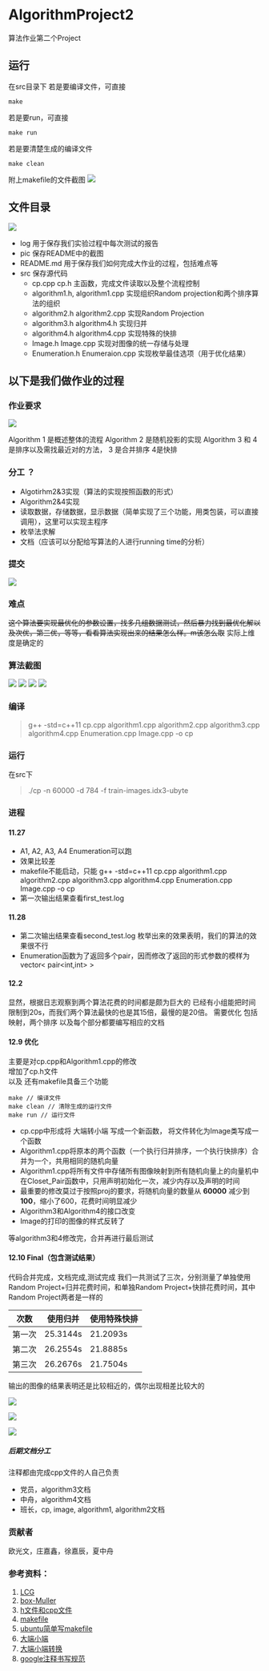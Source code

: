# AlgorithmProject2
算法作业第二个Project

## 运行
在src目录下
若是要编译文件，可直接
```
make 
```
若是要run，可直接
```
make run
```
若是要清楚生成的编译文件 
```
make clean
```
附上makefile的文件截图
![](./pic/makefile.png)

## 文件目录
![](./pic/directory.png)

* log 用于保存我们实验过程中每次测试的报告
* pic 保存README中的截图
* README.md 用于保存我们如何完成大作业的过程，包括难点等
* src 保存源代码
	* cp.cpp cp.h 主函数，完成文件读取以及整个流程控制
	* algorithm1.h, algorithm1.cpp 实现组织Random projection和两个排序算法的组织
	* algorithm2.h algorithm2.cpp 实现Random Projection
	* algorithm3.h algorithm4.h 实现归并
	* algorithm4.h algorithm4.cpp 实现特殊的快排
	* Image.h Image.cpp 实现对图像的统一存储与处理
	* Enumeration.h Enumeraion.cpp 实现枚举最佳选项（用于优化结果）

## 以下是我们做作业的过程
### 作业要求
![](./pic/requirements.png)

Algorithm 1 是概述整体的流程
Algorithm 2 是随机投影的实现
Algorithm 3 和 4是排序以及需找最近对的方法， 3 是合并排序 4是快排

### 分工 ？
* Algotirhm2&3实现（算法的实现按照函数的形式） 
* Algorithm2&4实现
* 读取数据，存储数据，显示数据（简单实现了三个功能，用类包装，可以直接调用），这里可以实现主程序
* 枚举法求解
* 文档（应该可以分配给写算法的人进行running time的分析）

### 提交
![](./pic/submission.png)

### 难点
~~这个算法要实现最优化的参数设置，找多几组数据测试，然后暴力找到最优化解以及次优，第三优，等等，看看算法实现出来的结果怎么样。m该怎么取~~
实际上维度是确定的

### 算法截图
![](./pic/Algorithm1.png)
![](./pic/Algorithm2.png)
![](./pic/Algorithm3.png)
![](./pic/Algorithm4.png)


### 编译
> g++ -std=c++11 cp.cpp algorithm1.cpp algorithm2.cpp algorithm3.cpp algorithm4.cpp Enumeration.cpp Image.cpp -o cp

### 运行
在src下
> ./cp -n 60000 -d 784 -f train-images.idx3-ubyte

### 进程
#### 11.27
* A1, A2, A3, A4 Enumeration可以跑
* 效果比较差
* makefile不能启动，只能 
g++ -std=c++11 cp.cpp algorithm1.cpp algorithm2.cpp algorithm3.cpp algorithm4.cpp Enumeration.cpp Image.cpp -o cp
* 第一次输出结果查看first_test.log

#### 11.28 
* 第二次输出结果查看second_test.log
枚举出来的效果表明，我们的算法的效果很不行
* Enumeration函数为了返回多个pair，因而修改了返回的形式参数的模样为vector< pair<int,int> >

#### 12.2
显然，根据日志观察到两个算法花费的时间都是颇为巨大的
已经有小组能把时间限制到20s，而我们两个算法最快的也是其15倍，最慢的是20倍。
需要优化
包括映射，两个排序
以及每个部分都要编写相应的文档

#### 12.9 优化
主要是对cp.cpp和Algorithm1.cpp的修改  
增加了cp.h文件  
以及
还有makefile具备三个功能

```
make // 编译文件
make clean // 清除生成的运行文件
make run // 运行文件
```
* cp.cpp中形成将 大端转小端 写成一个新函数， 将文件转化为Image类写成一个函数
* Algorithm1.cpp将原本的两个函数（一个执行归并排序，一个执行快排序）合并为一个，共用相同的随机向量
* Algorithm1.cpp将所有文件中存储所有图像映射到所有随机向量上的向量机中在Closet_Pair函数中，只用声明初始化一次，减少内存以及声明的时间
* 最重要的修改莫过于按照proj的要求，将随机向量的数量从 **60000** 减少到 **100**，缩小了600，花费时间明显减少
* Algorithm3和Algorithm4的接口改变
* Image的打印的图像的样式反转了

等algorithm3和4修改完，合并再进行最后测试

#### 12.10 Final（包含测试结果）
代码合并完成，文档完成,测试完成
我们一共测试了三次，分别测量了单独使用Random Project+归并花费时间，和单独Random Project+快排花费时间，其中Random Project两者是一样的

|    次数    | 使用归并 | 使用特殊快排 | 
| ---------- | ---------- | ---------- |
| 第一次 |   25.3144s | 21.2093s |
| 第二次 |  26.2554s | 21.8885s |
| 第三次 |  26.2676s | 21.7504s |

输出的图像的结果表明还是比较相近的，偶尔出现相差比较大的

![](./pic/test1.png)

![](./pic/test2.png)

![](./pic/test3.png)

##### 后期文档分工
注释都由完成cpp文件的人自己负责

* 党员，algorithm3文档
* 中舟，algorithm4文档
* 班长，cp, image, algorithm1, algorithm2文档

### 贡献者
欧光文，庄嘉鑫，徐嘉辰，夏中舟

### 参考资料：
1. [LCG](http://blog.csdn.net/jackytintin/article/details/7798157)
2. [box-Muller](https://www.zhihu.com/question/29971598)
3. [h文件和cpp文件](http://www.cnblogs.com/ider/archive/2011/06/30/what_is_in_cpp_header_and_implementation_file.html)
4. [makefile](http://wiki.ubuntu.org.cn/%E8%B7%9F%E6%88%91%E4%B8%80%E8%B5%B7%E5%86%99Makefile:MakeFile%E4%BB%8B%E7%BB%8D)
5. [ubuntu简单写makefile](http://wiki.ubuntu.org.cn/%E8%B7%9F%E6%88%91%E4%B8%80%E8%B5%B7%E5%86%99Makefile:MakeFile%E4%BB%8B%E7%BB%8D)
6. [大端小端](http://blog.sina.com.cn/s/blog_9f1c0931010193ct.html)
7. [大端小端转换](http://www.blogjava.net/tinysun/archive/2009/12/31/307952.html)
8. [google注释书写规范](http://zh-google-styleguide.readthedocs.io/en/latest/google-cpp-styleguide/comments/)
